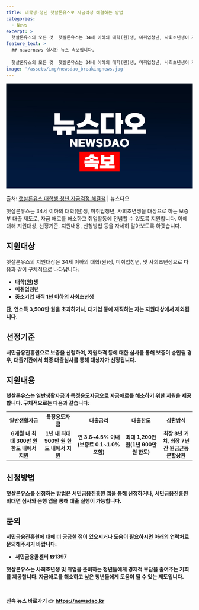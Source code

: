 ```yaml
---
title: 대학생·청년 햇살론유스로 자금걱정 해결하는 방법
categories:
  - News
excerpt: >
  햇살론유스의 모든 것  햇살론유스는 34세 이하의 대학(원)생, 미취업청년, 사회초년생이 자금 걱정을 덜고 …
feature_text: >
  ## navernews 실시간 뉴스 속보입니다.

  햇살론유스의 모든 것  햇살론유스는 34세 이하의 대학(원)생, 미취업청년, 사회초년생이 자금 걱정을 덜고 …
image: '/assets/img/newsdao_breakingnews.jpg'
---
```


![뉴스다오 속보](/assets/img/newsdao_breakingnews.jpg)

<p>출처: <a href="https://newsdao.kr/4025" rel="dofollow">햇살론유스 대학생·청년 자금걱정 해결책</a> | 뉴스다오</p>

<p data-ke-size="size16">햇살론유스는 34세 이하의 대학(원)생, 미취업청년, 사회초년생을 대상으로 하는 보증부 대출 제도로, 자금 애로를 해소하고 취업활동에 전념할 수 있도록 지원합니다. 이에 대해 지원대상, 선정기준, 지원내용, 신청방법 등을 자세히 알아보도록 하겠습니다.</p>
<h2 data-ke-size="size26">지원대상</h2>
<p data-ke-size="size16">햇살론유스의 지원대상은 34세 이하의 대학(원)생, 미취업청년, 및 사회초년생으로 다음과 같이 구체적으로 나타납니다:</p>
<ul>
<li><b>대학(원)생</b></li>
<li><b>미취업청년</li>
<li><b>중소기업 재직 1년 이하의 사회초년생</b></li>
</ul>
<p data-ke-size="size16">단, 연소득 3,500만 원을 초과하거나, 대기업 등에 재직하는 자는 지원대상에서 제외됩니다.</p>
<h2 data-ke-size="size26">선정기준</h2>
<p data-ke-size="size16">서민금융진흥원으로 보증을 신청하여, 지원자격 등에 대한 심사를 통해 보증이 승인될 경우, 대출기관에서 최종 대출심사를 통해 대상자가 선정됩니다.</p>
<h2 data-ke-size="size26">지원내용</h2>
<p data-ke-size="size16">햇살론유스는 일반생활자금과 특정용도자금으로 자금애로를 해소하기 위한 지원을 제공합니다. 구체적으로는 다음과 같습니다:</p>
<table>
<tr>
<td style="text-align: center; height: 17px;"><b>일반생활자금</b></td>
<td style="text-align: center; height: 17px;"><b>특정용도자금</b></td>
<td style="text-align: center; height: 17px;"><b>대출금리</b></td>
<td style="text-align: center; height: 17px;"><b>대출한도</b></td>
<td style="text-align: center; height: 17px;"><b>상환방식</b></td>
</tr>
<tr>
<td style="text-align: center; height: 17px;">6개월 내 최대 300만 원 한도 내에서 지원</td>
<td style="text-align: center; height: 17px;">1년 내 최대 900만 원 한도 내에서 지원</td>
<td style="text-align: center; height: 17px;">연 3.6~4.5% 이내(보증료 0.1~1.0% 포함)</td>
<td style="text-align: center; height: 17px;">최대 1,200만 원(1년 900만 원 한도)</td>
<td style="text-align: center; height: 17px;">최장 8년 거치, 최장 7년간 원금균등분할상환</td>
</tr>
</table>
<h2 data-ke-size="size26">신청방법</h2>
<p data-ke-size="size16">햇살론유스를 신청하는 방법은 서민금융진흥원 앱을 통해 신청하거나, 서민금융진흥원 비대면 심사와 은행 앱을 통해 대출 실행이 가능합니다.</p>
<h2 data-ke-size="size26">문의</h2>
<p data-ke-size="size16">서민금융진흥원에 대해 더 궁금한 점이 있으시거나 도움이 필요하시면 아래의 연락처로 문의해주시기 바랍니다:</p>
<ul>
<li><b>서민금융콜센터 ☎1397</b></li>
</ul>
<p data-ke-size="size16">햇살론유스는 사회초년생 및 취업을 준비하는 청년들에게 경제적 부담을 줄여주는 기회를 제공합니다. 자금애로를 해소하고 싶은 청년들에게 도움이 될 수 있는 제도입니다.</p>
<p data-ke-size="size16">&nbsp;</p> 

신속 뉴스 바로가기 👉 <a href="https://newsdao.kr" rel="dofollow">https://newsdao.kr</a>


